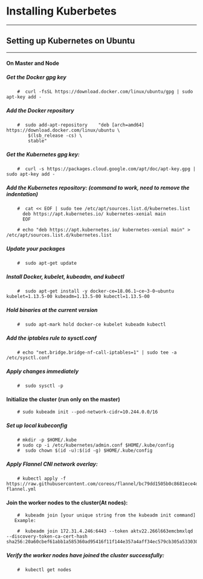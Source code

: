 # Installing Kuberbetes
  ---------------------

## Setting up Kubernetes on Ubuntu 
   -------------------------------
   
####   On Master and Node

##### Get the Docker gpg key
```
    #  curl -fsSL https://download.docker.com/linux/ubuntu/gpg | sudo apt-key add -
```
##### Add the Docker repository
```    
    #  sudo add-apt-repository    "deb [arch=amd64] https://download.docker.com/linux/ubuntu \
        $(lsb_release -cs) \
        stable"
```
##### Get the Kubernetes gpg key:
```
    #  curl -s https://packages.cloud.google.com/apt/doc/apt-key.gpg | sudo apt-key add -
```
##### Add the Kubernetes repository: (command to work, need to remove the indentation)
```
    #  cat << EOF | sudo tee /etc/apt/sources.list.d/kubernetes.list
      deb https://apt.kubernetes.io/ kubernetes-xenial main
      EOF

    # echo "deb https://apt.kubernetes.io/ kubernetes-xenial main" > /etc/apt/sources.list.d/kubernetes.list
```
##### Update your packages
```    
    #  sudo apt-get update
```
##### Install Docker, kubelet, kubeadm, and kubectl
```    
    #  sudo apt-get install -y docker-ce=18.06.1~ce~3-0~ubuntu kubelet=1.13.5-00 kubeadm=1.13.5-00 kubectl=1.13.5-00
```
##### Hold binaries at the current version
```    
    #  sudo apt-mark hold docker-ce kubelet kubeadm kubectl
```
##### Add the iptables rule to sysctl.conf
```    
    # echo "net.bridge.bridge-nf-call-iptables=1" | sudo tee -a /etc/sysctl.conf
```
##### Apply changes immediately
```    
    #  sudo sysctl -p
```
#### Initialize the cluster (run only on the master)
```
    # sudo kubeadm init --pod-network-cidr=10.244.0.0/16
```
##### Set up local kubeconfig
```    
    # mkdir -p $HOME/.kube
    # sudo cp -i /etc/kubernetes/admin.conf $HOME/.kube/config
    #  sudo chown $(id -u):$(id -g) $HOME/.kube/config
```   
##### Apply Flannel CNI network overlay:
```   
    # kubectl apply -f https://raw.githubusercontent.com/coreos/flannel/bc79dd1505b0c8681ece4de4c0d86c5cd2643275/Documentation/kube-flannel.yml
```
####  Join the worker nodes to the cluster(At nodes):
```
    #  kubeadm join [your unique string from the kubeadm init command]
   Example:

    #  kubeadm join 172.31.4.246:6443 --token aktv22.266l663emcbmxlqd --discovery-token-ca-cert-hash sha256:20a60cbef61abb1a585360ad95416f11f144e357a4aff34ec579cb305a533030
```   
#####  Verify the worker nodes have joined the cluster successfully:
```
    #  kubectl get nodes
```
